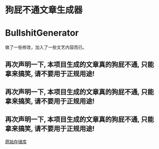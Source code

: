 # 狗屁不通文章生成器
# BullshitGenerator

做了一些修改，加入了一些文艺内容而已。

## 再次声明一下, 本项目生成的文章真的狗屁不通, 只能拿来搞笑, 请不要用于正规用途!
## 再次声明一下, 本项目生成的文章真的狗屁不通, 只能拿来搞笑, 请不要用于正规用途!
## 再次声明一下, 本项目生成的文章真的狗屁不通, 只能拿来搞笑, 请不要用于正规用途!

[原始存储库](https://github.com/menzi11/BullshitGenerator)

